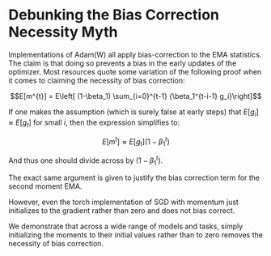 # Debunking the Bias Correction Necessity Myth

Implementations of Adam(W) all apply bias-correction to the EMA statistics. The claim is that doing so prevents a bias in the early updates of the optimizer. Most resources quote some variation of the following proof when it comes to claiming the necessity of bias correction:

$$E[m^{t}] = E\left[ (1-\beta_1) \sum_{i=0}^{t-1} {\beta_1^{t-i-1} g_i}\right]$$

If one makes the assumption (which is surely false at early steps) that $E[g_i] \approx E[g_t]$ for small $i$, then the expression simplifies to:

$$E[m^{t}] \approx E[g_t] (1-\beta_1^t)$$

And thus one should divide across by $(1-\beta_1^t)$.

The exact same argument is given to justify the bias correction term for the second moment EMA.

However, even the torch implementation of SGD with momentum just initializes to the gradient rather than zero and does not bias correct.

We demonstrate that across a wide range of models and tasks, simply initializing the moments to their initial values rather than to zero removes the necessity of bias correction.

